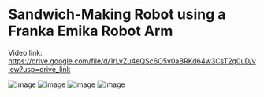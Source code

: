 # Sandwich-Making Robot using a Franka Emika Robot Arm
Video link: https://drive.google.com/file/d/1rLvZu4eQSc6O5v0aBRKd64w3CsT2q0uD/view?usp=drive_link


![image](https://github.com/shivamtrip/sandwich_bot/assets/66013750/dea045eb-290e-4410-8ee8-79475d2f30ce)
![image](https://github.com/shivamtrip/sandwich_bot/assets/66013750/bb3d0629-b2b7-423a-a25d-487cc50ec987)
![image](https://github.com/shivamtrip/sandwich_bot/assets/66013750/919974d6-290e-4b4f-b522-a6e8e001e2e1)
![image](https://github.com/shivamtrip/sandwich_bot/assets/66013750/f3a90717-2181-49ba-b5b4-004d393b9a2c)

